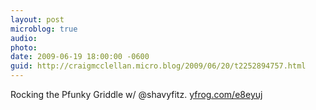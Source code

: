 ```yaml
---
layout: post
microblog: true
audio: 
photo: 
date: 2009-06-19 18:00:00 -0600
guid: http://craigmcclellan.micro.blog/2009/06/20/t2252894757.html
---
```

Rocking the Pfunky Griddle w/ @shavyfitz.  [yfrog.com/e8eyuj](http://yfrog.com/e8eyuj)
